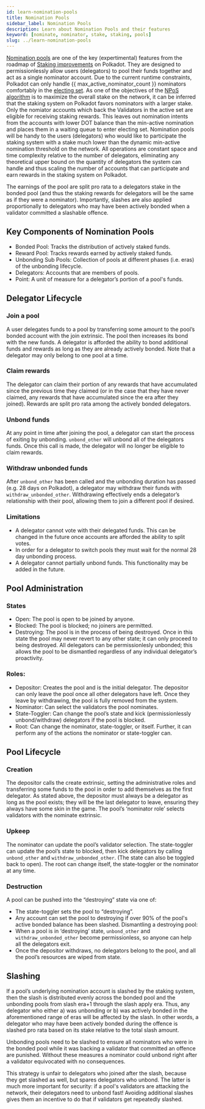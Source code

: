 ```yaml
---
id: learn-nomination-pools
title: Nomination Pools
sidebar_label: Nomination Pools
description: Learn about Nomination Pools and their features
keyword: [nominate, nominator, stake, staking, pools]
slug: ../learn-nomination-pools
---
```


[Nomination pools](https://github.com/paritytech/substrate/pull/10694) are one of the key
(expertimental) features from the roadmap of
[Staking improvements](https://gist.github.com/kianenigma/aa835946455b9a3f167821b9d05ba376) on
Polkadot. They are designed to permissionlessly allow users (delegators) to pool their funds
together and act as a single nominator account. Due to the current runtime constraints, Polkadot can
only handle {{ max_active_nominator_count }} nominators comfortably in the
[electing set](learn-nominator.md#staking-election-stages). As one of the objectives of the
[NPoS algorithm](learn-phragmen.md) is to maximize the overall stake on the network, it can be
inferred that the staking system on Polkadot favors nominators with a larger stake. Only the
nomiator accounts which back the Validators in the active set are eligible for receiving staking
rewards. This leaves out nomination intents from the accounts with lower DOT balance than the
min-active nomination and places them in a waiting queue to enter electing set. Nomination pools
will be handy to the users (delegators) who would like to participate the staking system with a
stake much lower than the dynamic min-active nomination threshold on the network. All operations are
constant space and time complexity relative to the number of delegators, eliminating any theoretical
upper bound on the quantity of delegators the system can handle and thus scaling the number of
accounts that can participate and earn rewards in the staking system on Polkadot.

The earnings of the pool are split pro rata to a delegators stake in the bonded pool (and thus the
staking rewards for delegators will be the same as if they were a nominator). Importantly, slashes
are also applied proportionally to delegators who may have been actively bonded when a validator
committed a slashable offence.

## Key Components of Nomination Pools

- Bonded Pool: Tracks the distribution of actively staked funds.
- Reward Pool: Tracks rewards earned by actively staked funds.
- Unbonding Sub Pools: Collection of pools at different phases (i.e. eras) of the unbonding
  lifecycle.
- Delegators: Accounts that are members of pools.
- Point: A unit of measure for a delegator’s portion of a pool's funds.

## Delegator Lifecycle

### Join a pool

A user delegates funds to a pool by transferring some amount to the pool’s bonded account with the
join extrinsic. The pool then increases its bond with the new funds. A delegator is afforded the
ability to bond additional funds and rewards as long as they are already actively bonded. Note that
a delegator may only belong to one pool at a time.

### Claim rewards

The delegator can claim their portion of any rewards that have accumulated since the previous time
they claimed (or in the case that they have never claimed, any rewards that have accumulated since
the era after they joined). Rewards are split pro rata among the actively bonded delegators.

### Unbond funds

At any point in time after joining the pool, a delegator can start the process of exiting by
unbonding. `unbond_other` will unbond all of the delegators funds. Once this call is made, the
delegator will no longer be eligible to claim rewards.

### Withdraw unbonded funds

After `unbond_other` has been called and the unbonding duration has passed (e.g. 28 days on Polkadot),
a delegator may withdraw their funds with `withdraw_unbonded_other`. Withdrawing effectively ends a
delegator’s relationship with their pool, allowing them to join a different pool if desired.

### Limitations

- A delegator cannot vote with their delegated funds. This can be changed in the future once
  accounts are afforded the ability to split votes.
- In order for a delegator to switch pools they must wait for the normal 28 day unbonding process.
- A delegator cannot partially unbond funds. This functionality may be added in the future.

## Pool Administration

### States

- Open: The pool is open to be joined by anyone.
- Blocked: The pool is blocked; no joiners are permitted.
- Destroying: The pool is in the process of being destroyed. Once in this state the pool may never
  revert to any other state; it can only proceed to being destroyed. All delegators can be
  permissionlesly unbonded; this allows the pool to be dismantled regardless of any individual
  delegator’s proactivity.

### Roles:

- Depositor: Creates the pool and is the initial delegator. The depositor can only leave the pool
  once all other delegators have left. Once they leave by withdrawing, the pool is fully removed
  from the system.
- Nominator: Can select the validators the pool nominates.
- State-Toggler: Can change the pool’s state and kick (permissionlessly unbond/withdraw) delegators
  if the pool is blocked.
- Root: Can change the nominator, state-toggler, or itself. Further, it can perform any of the
  actions the nominator or state-toggler can.

## Pool Lifecycle

### Creation

The depositor calls the create extrinsic, setting the administrative roles and transferring some
funds to the pool in order to add themselves as the first delegator. As stated above, the depositor
must always be a delegator as long as the pool exists; they will be the last delegator to leave,
ensuring they always have some skin in the game. The pool’s ‘nominator role’ selects validators with
the nominate extrinsic.

### Upkeep

The nominator can update the pool’s validator selection. The state-toggler can update the pool’s
state to blocked, then kick delegators by calling `unbond_other` and `withdraw_unbonded_other`. (The
state can also be toggled back to open). The root can change itself, the state-toggler or the
nominator at any time.

### Destruction

A pool can be pushed into the “destroying” state via one of:

- The state-toggler sets the pool to “destroying”.
- Any account can set the pool to destroying if over 90% of the pool's active bonded balance has
  been slashed. Dismantling a destroying pool:
- When a pool is in ‘destroying’ state, `unbond_other` and `withdraw_unbonded_other` become
  permissionless, so anyone can help all the delegators exit.
- Once the depositor withdraws, no delegators belong to the pool, and all the pool’s resources are
  wiped from state.

## Slashing

If a pool’s underlying nomination account is slashed by the staking system, then the slash is
distributed evenly across the bonded pool and the unbonding pools from slash era+1 through the slash
apply era. Thus, any delegator who either a) was unbonding or b) was actively bonded in the
aforementioned range of eras will be affected by the slash. In other words, a delegator who may have
been actively bonded during the offence is slashed pro rata based on its stake relative to the total
slash amount.

Unbonding pools need to be slashed to ensure all nominators who were in the bonded pool while it was
backing a validator that committed an offence are punished. Without these measures a nominator could
unbond right after a validator equivocated with no consequences.

This strategy is unfair to delegators who joined after the slash, because they get slashed as well,
but spares delegators who unbond. The latter is much more important for security: if a pool's
validators are attacking the network, their delegators need to unbond fast! Avoiding additional
slashes gives them an incentive to do that if validators get repeatedly slashed.
